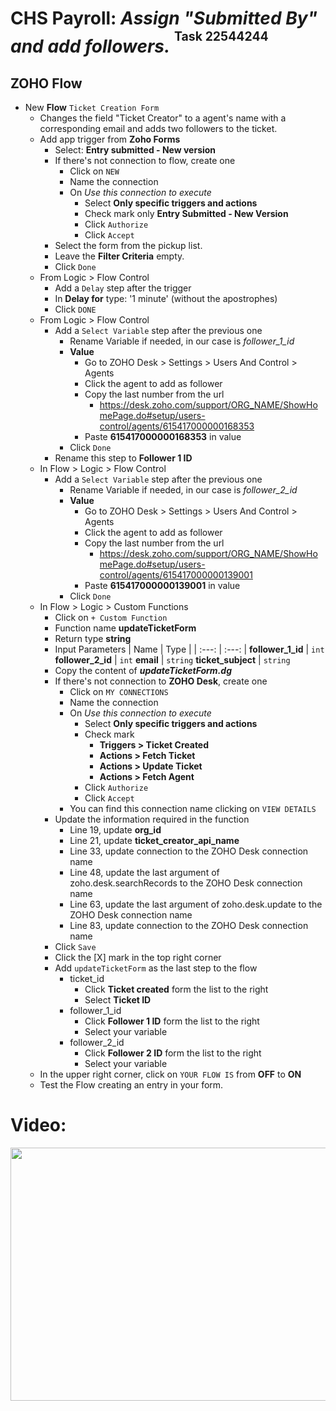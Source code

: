 # CHS Payroll: *Assign "Submitted By" and add followers.* <sup><sup>Task 22544244</sup></sup>
## ZOHO Flow
- New **Flow** `Ticket Creation Form`
    - Changes the field "Ticket Creator" to a agent's name with a corresponding email and adds two followers to the ticket.
    - Add app trigger from **Zoho Forms**
        - Select: **Entry submitted - New version**
        - If there's not connection to flow, create one
            - Click on `NEW`
            - Name the connection
            - On *Use this connection to execute*
                - Select **Only specific triggers and actions**
                - Check mark only **Entry Submitted - New Version**
                - Click `Authorize`
                - Click `Accept`
        - Select the form from the pickup list.
        - Leave the **Filter Criteria** empty.
        - Click `Done`
    - From Logic > Flow Control
        - Add a `Delay` step after the trigger
        - In **Delay for** type: '1 minute' (without the apostrophes)
        - Click `DONE`
    - From Logic > Flow Control
        - Add a `Select Variable` step after the previous one
            - Rename Variable if needed, in our case is *follower_1_id*
             - **Value**
                - Go to ZOHO Desk > Settings > Users And Control > Agents
                - Click the agent to add as follower
                - Copy the last number from the url
                    - https://desk.zoho.com/support/ORG_NAME/ShowHomePage.do#setup/users-control/agents/615417000000168353
                - Paste **615417000000168353** in value
            - Click `Done`
        - Rename this step to **Follower 1 ID**
    - In Flow > Logic > Flow Control
        - Add a `Select Variable` step after the previous one
            - Rename Variable if needed, in our case is *follower_2_id*
             - **Value**
                - Go to ZOHO Desk > Settings > Users And Control > Agents
                - Click the agent to add as follower
                - Copy the last number from the url
                    - https://desk.zoho.com/support/ORG_NAME/ShowHomePage.do#setup/users-control/agents/615417000000139001
                - Paste **615417000000139001** in value
            - Click `Done`
    - In Flow > Logic > Custom Functions
        - Click on `+ Custom Function`
        - Function name **updateTicketForm**
        - Return type **string**
        - Input Parameters
            | Name  | Type  |
            | :---: | :---: |
            **follower_1_id** | `int`
            **follower_2_id** | `int`
            **email** | `string`
            **ticket_subject** | `string`
        - Copy the content of ***updateTicketForm.dg***
        - If there's not connection to **ZOHO Desk**, create one
            - Click on `MY CONNECTIONS`
            - Name the connection
            - On *Use this connection to execute*
                - Select **Only specific triggers and actions**
                - Check mark
                    - **Triggers > Ticket Created**
                    - **Actions > Fetch Ticket**
                    - **Actions > Update Ticket**
                    - **Actions > Fetch Agent**
                - Click `Authorize`
                - Click `Accept`
            - You can find this connection name clicking on `VIEW DETAILS`
        - Update the information required in the function
            - Line 19, update **org_id**
            - Line 21, update **ticket_creator_api_name**
            - Line 33, update connection to the ZOHO Desk connection name
            - Line 48, update the last argument of zoho.desk.searchRecords to the ZOHO Desk connection name
            - Line 63, update the last argument of zoho.desk.update to the ZOHO Desk connection name
            - Line 83, update connection to the ZOHO Desk connection name
        - Click `Save`
        - Click the [X] mark in the top right corner
        - Add `updateTicketForm` as the last step to the flow
            - ticket_id
                - Click **Ticket created** form the list to the right
                - Select **Ticket ID**
            - follower_1_id
                - Click **Follower 1 ID** form the list to the right
                - Select your variable 
            - follower_2_id
                - Click **Follower 2 ID** form the list to the right
                - Select your variable 
    - In the upper right corner, click on `YOUR FLOW IS` from **OFF** to **ON**
    - Test the Flow creating an entry in your form.

# Video:
<p align="center">
    <a href="DriveURL">
        <img src="https://i.imgur.com/Yc9K1Zf.png" width="720" height="405">
    </a>
</p>